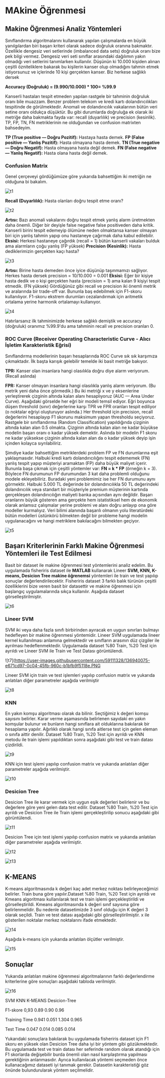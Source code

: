 # MAkine Öğrenmesi

## Makine Öğrenmesi Analiz Yöntemleri

Sınıflandırma algoritmalarını kullanarak yapılan çalışmalarda en büyük yanılgılardan biri başarı kriteri olarak sadece doğruluk oranına bakmaktır. Özellikle dengesiz veri setlerinde (imbalanced data sets) doğruluk oranı bize pek bilgi vermez. Dengesiz veri seti sınıflar arasındaki dağılımın yakın olmadığı veri setlerini tanımlarken kullanılır.
Düşünün ki 10.000 kişiden alınan çeşitli özniteliklere bakarak bu kişilerin kanser olup olmadığını tahmin etmek istiyorsunuz ve içlerinde 10 kişi gerçekten kanser. Biz herkese sağlıklı dersek

**Accuracy (Doğruluk) = (9.990/10.000) * 100= %99.9**

Kanserli hastaları tespit etmeden yapılan rastgele bir tahminin doğruluk oranı bile muazzam. Benzer problem telekom ve kredi kartı dolandırıcılıkları tespitinde de görülmektedir. Anomali ve dolandırıcılık vakalarının bütün veri setine oranı oldukça düşüktür. Bu gibi durumlarda doğruluğa ek olarak iki metriğe daha bakmakta fayda var: recall (duyarlılık) ve precision (kesinlik). TP, FP, TN, FN metriklerinin ne olduğundan ve confusion matrixten bahsedeyim.

**TP (True positive — Doğru Pozitif):** Hastaya hasta demek.
**FP (False positive — Yanlış Pozitif):** Hasta olmayana hasta demek.
**TN (True negative — Doğru Negatif):** Hasta olmayana hasta değil demek.
**FN (False negative — Yanlış Negatif):** Hasta olana hasta değil demek.

### Confusion Matrix

Genel çerçeveyi gördüğümüze göre yukarıda bahsettiğim iki metriğin ne olduğuna bi bakalım.

![t1](https://user-images.githubusercontent.com/59111328/136939338-a806efc2-80df-4897-a48a-9c4da116ab8a.PNG)

**Recall (Duyarlılık):** Hasta olanları doğru tespit etme oranı?

![t2](https://user-images.githubusercontent.com/59111328/136939456-cf8db9ea-9f0e-420d-b19c-101566f32807.PNG)

**Artısı:** Bazı anomali vakalarını doğru tespit etmek yanlış alarm üretmekten daha önemli. Diğer bir deyişle false negative false positiveden daha kritik. Kanserli birini tespit edemeyip ölümüne neden olmaktansa kanser olmayan biri için yanlış tahmin yapıp onu hastaneye çağırmak daha kabul edilebilir.
**Eksisi:** Herkesi hastaneye çağırdık (recall = 1) bütün kanserli vakaları bulduk ama alarmların çoğu yanlış (FP yüksek)
**Precision (Kesinlik):** Hasta dediklerimizin gerçekten kaçı hasta? 

![t3](https://user-images.githubusercontent.com/59111328/136939521-f0d1e2bd-899a-4454-b4fd-bf67222562aa.PNG)

**Artısı:** Birine hasta demeden önce iyice düşünüp taşınmamızı sağlıyor. Herkes hasta dersek precision = 10/10.000 = 0.001
**Eksisi:** Eğer bir kişiye hasta dedik ve o kişi gerçekten hasta (precision = 1) ama kalan 9 kişiyi tespit etmedik. (FN yüksek)
Gördüğünüz gibi recall ve precision iki önemli metrik ve aralarında bir trade-off var. Bununla baş edebilmek için F1-skoru kullanılıyor. F1-skoru ekstrem durumları cezalandırmak için aritmetik ortalama yerine harmonik ortalamayı kullanıyor. 

![t4](https://user-images.githubusercontent.com/59111328/136939595-d56f6a1d-1b65-4f59-a63a-3bed047a6d5a.PNG)

Hatırlarsanız ilk tahminimizde herkese sağlıklı demiştik ve accuracy (doğruluk) oranımız %99.9'du ama tahminin recall ve precision oranları 0.

### ROC Curve (Receiver Operating Characteristic Curve - Alıcı İşletim Karakteristik Eğrisi)

Sınıflandırma modellerinin başarı hesaplarında ROC Curve sık sık karşımıza çıkmaktadır. İlk başta karışık gelebilir temelde iki basit metriğe bakıyor.
 
**TPR:** Kanser olan insanlara hangi olasılıkla doğru diye alarm veriyorum. (Recall aslında)
 
**FPR:** Kanser olmayan insanlara hangi olasılıkla yanlış alarm veriyorum. (Bu metrik yeni daha önce görmedik.)
Bu iki metriği x ve y eksenlerine yerleştirerek çizginin altında kalan alanı hesaplıyoruz (AUC — Area Under Curve).
Aşağıdaki görselde her eğri bir modeli temsil ediyor. Eğri boyunca düşen threshold (sınır) değerlerine karşı TPR ve FPR oranları tespit ediliyor (o noktalar eğriyi oluşturuyor aslında.)
Her threshold için precision, recall değerlerini hesaplayıp F1 skorunu maksimum yapan thresholdu seçiyoruz.
Rastgele bir sınıflandırma (Random Classification) yapıldığında çizginin altında kalan alan 0.5 olmakta. Çizginin altında kalan alan ne kadar büyükse modelin başarı oranı o kadar yüksek demektir. Aslında bir modelin F1 skoru ne kadar yüksekse çizginin altında kalan alan da o kadar yüksek deyip işin içinden kolayca sıyrılabiliriz.
 

Şimdiye kadar bahsettiğim metriklerdeki problem FP ve FN durumlarına eşit yaklaşmasıdır. Halbuki kredi kartı dolandırıcılığını tespit edememek (FN) yanlış tespit yapıp müşteriyi aramaktan (FP) daha büyük maliyet içerir. Bununla başa çıkmak için çeşitli yöntemler var:
**FN = k * FP** (örneğin k = 3). Böylece FN durumunun FP durumundan 3 kat daha problemli olduğunu modele ekleyebiliriz.
Buradaki yeni problemimiz ise her FN durumunu aynı görmektir. Halbuki 5.000 TL değerinde bir dolandırıcılıkla 50 TL değerindeki dolandırıcılık veya standart bir müşteriyle premium müşterinin kartında gerçekleşen dolandırıcılığın maliyeti banka açısından aynı değildir.
Başarı oranlarını büyük gösteren ama gerçekte hem istatistiksel hem de ekonomik olarak anlamsız çalışmalar yerine problemi ve alanı doğru anlayıp ona göre modeller kurmalıyız.
Veri bilimi alanında başarılı olmanın yolu literatürdeki bütün modelleri üstünkörü bilmekten değil bir probleme hangi modelin uygulanacağını ve hangi metriklere bakılacağını bilmekten geçiyor.

![t5](https://user-images.githubusercontent.com/59111328/136939716-17f31df1-5937-42eb-81e5-54c2f6a227d6.PNG)

## Başarı Kriterlerinin Farklı Makine Öğrenmesi Yöntemleri ile Test Edilmesi

Basit bir dataset ile makine öğrenmesi test yöntemlerini analiz edelim. Bu uygulamada fisheriris dataset ile **MATLAB** kullanarak Lineer **SVM, KNN, K-means, Desicion Tree makine öğrenemsi** yöntemleri ile train ve test yapılıp sonuçlar değerlendirilecektir. Fisheriris dataset 3 farklı balık türünün çeşitli özelliklerini bize veren basit bir datasettir ve makine öğrenmesi için başlangıç uygulamalarında sıkça kullanılır. Aşağıda dataset  görselleştirilmiştir.

![t6](https://user-images.githubusercontent.com/59111328/136939980-8335085d-395d-4b52-8f5d-bbb821944ea0.PNG)

### Lineer SVM

SVM iki veya daha fazla sınıfı birbirinden ayıracak en uygun sınırları bulmayı hedefleyen bir makine öğrenmesi yöntemidir. Lineer SVM uygulamada lineer kernel kullanılması anlamına gelmektedir ve sınıfların arasının düz çizgiler ile ayrılması hedeflenmektedir. Uygulamada dataset %80 Train, %20 Test için ayrıldı ve Lineer SVM ile Train ve Test Datası görüntülendi.

![t7](https://user-images.githubusercontent.com/59111328/136940075-e671cd97-0c04-45fb-960c-b1bfb9f5118e.PNG

Lineer SVM için train ve test işlemleri yapılıp confusion matrix ve yukarıda anlatılan diğer parametreler aşağıda verilmiştir

![t8](https://user-images.githubusercontent.com/59111328/136940220-c3387dba-5c6a-4919-bace-d43fac483a94.PNG)

### KNN
En yakın komşu algoritması olarak da bilinir.  Seçtiğimiz k değeri komşu sayısını belirler.  Karar verme aşamasında belirlenen sayıdaki en yakın komşular bulunur ve bunların hangi sınıflara ait olduklarına bakılarak bir hesaplama yapılır. Ağırlıklı olarak hangi sınıfa aitlerse test için gelen eleman o sınıfa aittir denilir.
Dataset %80 Train, %20 Test için ayrıldı ve KNN metodu ile train işlemi yapıldıktan sonra aşağıdaki gibi test ve train datası çizdirildi.

![t9](https://user-images.githubusercontent.com/59111328/136940311-ecd83a47-a8bd-449e-be76-a7eadcb5f54b.PNG)

KNN için test işlemi yapılıp confusion matrix ve yukarıda anlatılan diğer parametreler aşağıda verilmiştir.
 
![t10](https://user-images.githubusercontent.com/59111328/136940395-c26ffd0d-2859-411e-bc47-e529c1ace07a.PNG)

### Desicion Tree

Desicion Tree ile karar vermek için uygun eşik değerleri belirlenir ve bu değerlere göre yeni gelen data test edilir. 
Dataset %80 Train, %20 Test için ayrıldı ve Desicion Tree ile Train işlemi gerçekleştirilip sonucu aşağıdaki gibi görüntülendi.

![t11](https://user-images.githubusercontent.com/59111328/136940498-5ef06442-6edc-4dd9-aa11-b1d349079f1f.PNG)

Desicion Tree için test işlemi yapılıp confusion matrix ve yukarıda anlatılan diğer parametreler aşağıda verilmiştir.

![t12](https://user-images.githubusercontent.com/59111328/136940632-fac740db-d312-42a6-8ab5-50fae651fadf.PNG)

![t13](https://user-images.githubusercontent.com/59111328/136940637-9acd4d9c-94f6-41bc-baa3-3a85abcd7fe2.PNG)

## K-MEANS
K-means algoritmasında k değeri kaç adet merkez noktası belirleyeceğimizi belirler. Train buna göre yapılır.Dataset %80 Train, %20 Test için ayrıldı ve Kmeans algoritması kullanılarak test ve train işlemi gerçekleştirildi ve görselleştirildi. Kmeans algoritmasında k değeri sınıf sayısına göre belirlenmelidir.  Bu nedenle datasetimizde 3 sınıf olduğu için K değeri 3 olarak seçildi. Train ve test datası aşağıdaki gibi görselleştirilmiştir. x ile gösterilen noktalar merkez noktalarını ifade etmektedir.

![t14](https://user-images.githubusercontent.com/59111328/136940760-98feb6fb-35d2-45f7-9afe-d7be3e1ef16e.PNG)

Aşağıda k-means için yukarıda anlatılan ölçütler verilmiştir.

![t15](https://user-images.githubusercontent.com/59111328/136940816-67a2ca0c-9ad5-438e-b033-542ab281d8ef.PNG)

## Sonuçlar

Yukarıda anlatılan makine öğrenmesi algoritmalarının farklı değerlendirme kriterlerine göre sonuçları aşağıdaki tabloda verilmiştir.

![t16](https://user-images.githubusercontent.com/59111328/136940916-728bb08e-7d32-453f-9ecd-ed859cabf7c0.PNG)

SVM	KNN	K-MEANS	Desicion-Tree

F1-skore	0,93	0.89	0.90	0.96

Training Time	0.941	0.051	1.304	0.965

Test Time	0.047	0.014	0.085	0.014

Yukarıdaki sonuçlara bakılarak bu uygulamada fisheriris dataset için F1 skoru en yüksek olan Desicion Tree daha iyi bir yöntem gibi gözükmektedir. Bu uygulamada test ve train datası her seferinde random olarak atandığı için F1 skorlarda değişebilir burda önemli olan nasıl karşılaştırma yapılması gerektiğinin anlanmasıdır. Ayrıca kullanılacak yöntemi seçmeden önce kullanacağımız dataseti iyi tanımak gerekir. Datasetin karakteristiği göz önünde bulundurularak yöntem seçilmelidir. 





